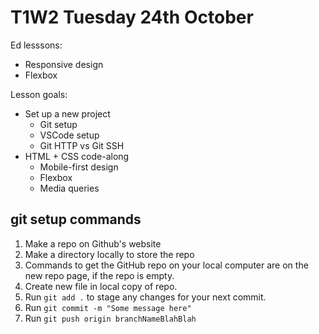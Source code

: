 # T1W2 Tuesday 24th October 

Ed lesssons: 

- Responsive design 
- Flexbox 

Lesson goals:

- Set up a new project 
	- Git setup
	- VSCode setup 
	- Git HTTP vs Git SSH 
- HTML + CSS code-along
	- Mobile-first design 
	- Flexbox 
	- Media queries

## git setup commands 

1. Make a repo on Github's website 
2. Make a directory locally to store the repo 
3. Commands to get the GitHub repo on your local computer are on the new repo page, if the repo is empty.
4. Create new file in local copy of repo.
5. Run `git add .` to stage any changes for your next commit.
6. Run `git commit -m "Some message here"`
7. Run `git push origin branchNameBlahBlah`

